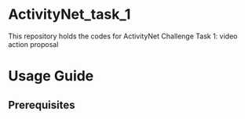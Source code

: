 # ActivityNet_task_1
This repository holds the codes for ActivityNet Challenge Task 1: video action proposal

# Usage Guide
## Prerequisites
